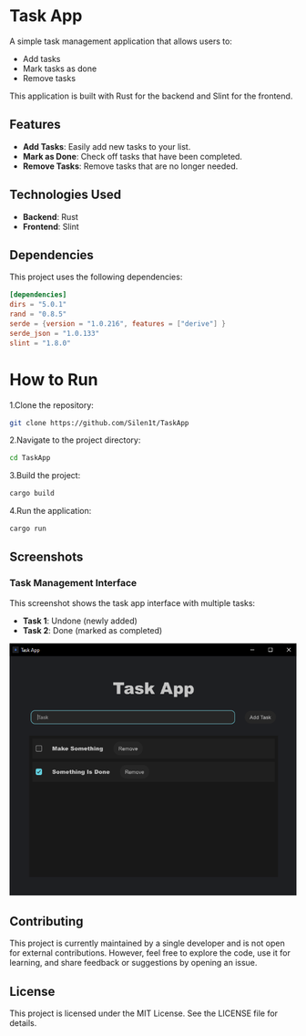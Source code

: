 # Task App

A simple task management application that allows users to:

- Add tasks
- Mark tasks as done
- Remove tasks

This application is built with Rust for the backend and Slint for the frontend.

## Features

- **Add Tasks**: Easily add new tasks to your list.
- **Mark as Done**: Check off tasks that have been completed.
- **Remove Tasks**: Remove tasks that are no longer needed.

## Technologies Used

- **Backend**: Rust
- **Frontend**: Slint

## Dependencies

This project uses the following dependencies:

```toml
[dependencies]
dirs = "5.0.1"
rand = "0.8.5"
serde = {version = "1.0.216", features = ["derive"] }
serde_json = "1.0.133"
slint = "1.8.0"
```

# How to Run

1.Clone the repository:

```bash
git clone https://github.com/Silen1t/TaskApp
```

2.Navigate to the project directory:

```bash
cd TaskApp
```

3.Build the project:
```bash
cargo build
```
4.Run the application:
```bash
cargo run
```


## Screenshots

### Task Management Interface
This screenshot shows the task app interface with multiple tasks:
- **Task 1**: Undone (newly added)
- **Task 2**: Done (marked as completed)

![Task Management Interface](interface_screenshot.png)



## Contributing

This project is currently maintained by a single developer and is not open for external contributions. However, feel free to explore the code, use it for learning, and share feedback or suggestions by opening an issue.

## License

This project is licensed under the MIT License. See the LICENSE file for details.